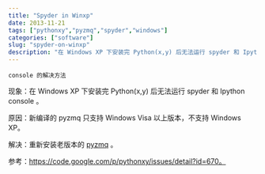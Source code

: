 ```yaml
---
title: "Spyder in Winxp"
date: 2013-11-21
tags: ["pythonxy","pyzmq","spyder","windows"]
categories: ["software"]
slug: "spyder-on-winxp"
description: "在 Windows XP 下安装完 Python(x,y) 后无法运行 spyder 和 Ipython"
---
```



    console 的解决方法

现象：在 Windows XP 下安装完 Python(x,y) 后无法运行 spyder 和 Ipython
console 。

原因：新编译的 pyzmq 只支持 Windows Visa 以上版本，不支持 Windows XP。

解决：重新安装老版本的
[pyzmq](https://pythonxy.googlecode.com/files/pyzmq-13.0.2-4_py27.exe)
。

参考：https://code.google.com/p/pythonxy/issues/detail?id=670。
